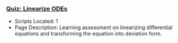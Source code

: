### [Quiz: Linearize ODEs](https://www.apmonitor.com/pdc/index.php/Main/QuizLinearization)
- Scripts Located: 1
- Page Description: Learning assessment on linearizing differential equations and transforming the equation into deviation form.
